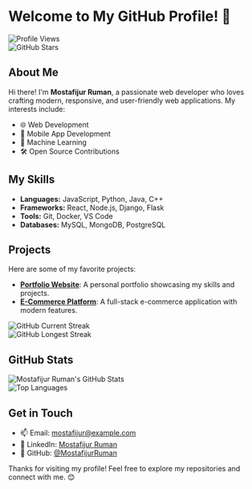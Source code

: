 # Welcome to My GitHub Profile! 👋

![Profile Views](https://komarev.com/ghpvc/?username=MostafijurRuman&color=blue)  
![GitHub Stars](https://img.shields.io/github/stars/MostafijurRuman?style=social)

## About Me
Hi there! I'm **Mostafijur Ruman**, a passionate web developer who loves crafting modern, responsive, and user-friendly web applications. My interests include:

- 🌐 Web Development
- 📱 Mobile App Development
- 🧠 Machine Learning
- 🛠️ Open Source Contributions

## My Skills
- **Languages:** JavaScript, Python, Java, C++
- **Frameworks:** React, Node.js, Django, Flask
- **Tools:** Git, Docker, VS Code
- **Databases:** MySQL, MongoDB, PostgreSQL

## Projects
Here are some of my favorite projects:
- [**Portfolio Website**](#): A personal portfolio showcasing my skills and projects.
- [**E-Commerce Platform**](#): A full-stack e-commerce application with modern features.

![GitHub Current Streak](https://github-readme-streak-stats.herokuapp.com/?user=MostafijurRuman&theme=radical&hide_border=true)  
![GitHub Longest Streak](https://github-readme-streak-stats.herokuapp.com/?user=MostafijurRuman&theme=radical&hide_border=true&mode=longest)

## GitHub Stats
![Mostafijur Ruman's GitHub Stats](https://github-readme-stats.vercel.app/api?username=MostafijurRuman&show_icons=true&theme=radical)  
![Top Languages](https://github-readme-stats.vercel.app/api/top-langs/?username=MostafijurRuman&layout=compact&theme=radical)

## Get in Touch
- 📫 Email: [mostafijur@example.com](mailto:mostafijurruman7@gmail.com)
- 💼 LinkedIn: [Mostafijur Ruman](https://www.linkedin.com/in/mostafijurruman/)
- 🌟 GitHub: [@MostafijurRuman](https://github.com/MostafijurRuman)

Thanks for visiting my profile! Feel free to explore my repositories and connect with me. 😊
